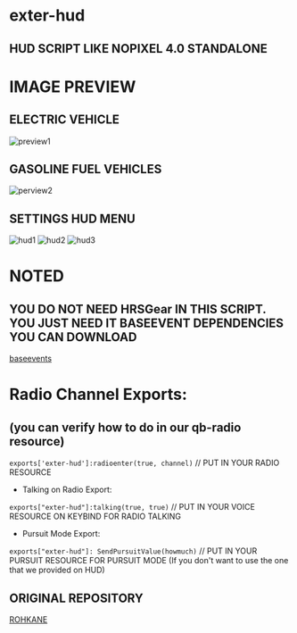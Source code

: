 # exter-hud
## HUD SCRIPT LIKE NOPIXEL 4.0 STANDALONE

# IMAGE PREVIEW

## ELECTRIC VEHICLE
![preview1](https://github.com/user-attachments/assets/a2d439f2-be55-4683-90b8-84aaa10433bf)

## GASOLINE FUEL VEHICLES
![perview2](https://github.com/user-attachments/assets/6a5c22fc-04b7-404a-8341-d9031426d493)

## SETTINGS HUD MENU
![hud1](https://github.com/user-attachments/assets/e81429ec-e929-4a0f-8e32-0daaabe4197c)
![hud2](https://github.com/user-attachments/assets/f37de169-d45d-453a-bfc0-e92148fe894e)
![hud3](https://github.com/user-attachments/assets/0306de11-b318-4a50-a513-d2ca85cd323b)

# NOTED
## YOU DO NOT NEED HRSGear IN THIS SCRIPT. YOU JUST NEED IT BASEEVENT DEPENDENCIES YOU CAN DOWNLOAD
[baseevents](https://github.com/citizenfx/cfx-server-data/tree/master/resources/%5Bsystem%5D/baseevents)

# Radio Channel Exports: 
## (you can verify how to do in our qb-radio resource)

```exports['exter-hud']:radioenter(true, channel)``` // PUT IN YOUR RADIO RESOURCE

- Talking on Radio Export: 

```exports["exter-hud"]:talking(true, true)``` // PUT IN YOUR VOICE RESOURCE ON KEYBIND FOR RADIO TALKING

- Pursuit Mode Export:

```exports["exter-hud"]: SendPursuitValue(howmuch)``` // PUT IN YOUR PURSUIT RESOURCE FOR PURSUIT MODE (If you don't want to use the one that we provided on HUD)

## ORIGINAL REPOSITORY
[ROHKANE](https://github.com/rohKane/Kane-qb-hud-Nopixel-4.0-inspired)
